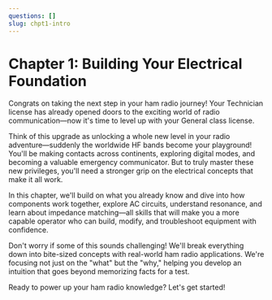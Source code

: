 ```yaml
---
questions: []
slug: chpt1-intro
---
```


# Chapter 1: Building Your Electrical Foundation

Congrats on taking the next step in your ham radio journey! Your Technician license has already opened doors to the exciting world of radio communication—now it's time to level up with your General class license.

Think of this upgrade as unlocking a whole new level in your radio adventure—suddenly the worldwide HF bands become your playground! You'll be making contacts across continents, exploring digital modes, and becoming a valuable emergency communicator. But to truly master these new privileges, you'll need a stronger grip on the electrical concepts that make it all work.

In this chapter, we'll build on what you already know and dive into how components work together, explore AC circuits, understand resonance, and learn about impedance matching—all skills that will make you a more capable operator who can build, modify, and troubleshoot equipment with confidence.

Don't worry if some of this sounds challenging! We'll break everything down into bite-sized concepts with real-world ham radio applications. We're focusing not just on the "what" but the "why," helping you develop an intuition that goes beyond memorizing facts for a test.

Ready to power up your ham radio knowledge? Let's get started!